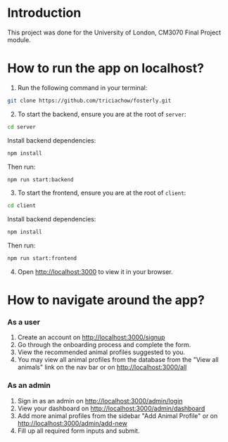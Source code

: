 # Introduction

This project was done for the University of London, CM3070 Final Project module.

# How to run the app on localhost?

1. Run the following command in your terminal:

```sh
git clone https://github.com/triciachow/fosterly.git
```

2. To start the backend, ensure you are at the root of `server`:

```sh
cd server
```

Install backend dependencies:

```sh
npm install
```

Then run:

```sh
npm run start:backend
```

3. To start the frontend, ensure you are at the root of `client`:

```sh
cd client
```

Install backend dependencies:

```sh
npm install
```

Then run:

```sh
npm run start:frontend
```

4. Open [http://localhost:3000](http://localhost:3000) to view it in your browser.

# How to navigate around the app?

### As a user

1. Create an account on [http://localhost:3000/signup](http://localhost:3000/signup)
2. Go through the onboarding process and complete the form.
3. View the recommended animal profiles suggested to you.
4. You may view all animal profiles from the database from the "View all animals" link on the nav bar or on [http://localhost:3000/all](http://localhost:3000/all)

### As an admin

1. Sign in as an admin on [http://localhost:3000/admin/login](http://localhost:3000/admin/login)
2. View your dashboard on [http://localhost:3000/admin/dashboard](http://localhost:3000/admin/dashboard)
3. Add more animal profiles from the sidebar "Add Animal Profile" or on [http://localhost:3000/admin/add-new](http://localhost:3000/admin/add-new)
4. Fill up all required form inputs and submit.
